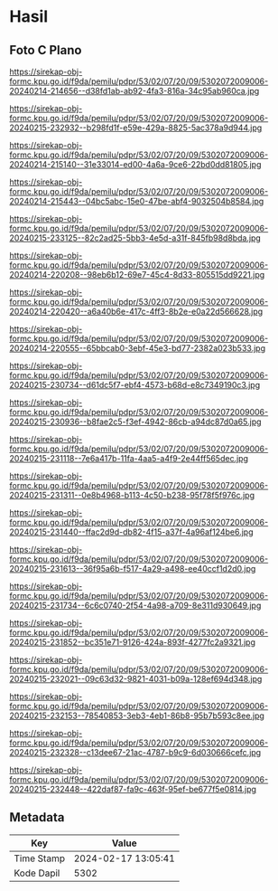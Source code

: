 # Hasil

## Foto C Plano

https://sirekap-obj-formc.kpu.go.id/f9da/pemilu/pdpr/53/02/07/20/09/5302072009006-20240214-214656--d38fd1ab-ab92-4fa3-816a-34c95ab960ca.jpg

https://sirekap-obj-formc.kpu.go.id/f9da/pemilu/pdpr/53/02/07/20/09/5302072009006-20240215-232932--b298fd1f-e59e-429a-8825-5ac378a9d944.jpg

https://sirekap-obj-formc.kpu.go.id/f9da/pemilu/pdpr/53/02/07/20/09/5302072009006-20240214-215140--31e33014-ed00-4a6a-9ce6-22bd0dd81805.jpg

https://sirekap-obj-formc.kpu.go.id/f9da/pemilu/pdpr/53/02/07/20/09/5302072009006-20240214-215443--04bc5abc-15e0-47be-abf4-9032504b8584.jpg

https://sirekap-obj-formc.kpu.go.id/f9da/pemilu/pdpr/53/02/07/20/09/5302072009006-20240215-233125--82c2ad25-5bb3-4e5d-a31f-845fb98d8bda.jpg

https://sirekap-obj-formc.kpu.go.id/f9da/pemilu/pdpr/53/02/07/20/09/5302072009006-20240214-220208--98eb6b12-69e7-45c4-8d33-805515dd9221.jpg

https://sirekap-obj-formc.kpu.go.id/f9da/pemilu/pdpr/53/02/07/20/09/5302072009006-20240214-220420--a6a40b6e-417c-4ff3-8b2e-e0a22d566628.jpg

https://sirekap-obj-formc.kpu.go.id/f9da/pemilu/pdpr/53/02/07/20/09/5302072009006-20240214-220555--65bbcab0-3ebf-45e3-bd77-2382a023b533.jpg

https://sirekap-obj-formc.kpu.go.id/f9da/pemilu/pdpr/53/02/07/20/09/5302072009006-20240215-230734--d61dc5f7-ebf4-4573-b68d-e8c7349190c3.jpg

https://sirekap-obj-formc.kpu.go.id/f9da/pemilu/pdpr/53/02/07/20/09/5302072009006-20240215-230936--b8fae2c5-f3ef-4942-86cb-a94dc87d0a65.jpg

https://sirekap-obj-formc.kpu.go.id/f9da/pemilu/pdpr/53/02/07/20/09/5302072009006-20240215-231118--7e6a417b-11fa-4aa5-a4f9-2e44ff565dec.jpg

https://sirekap-obj-formc.kpu.go.id/f9da/pemilu/pdpr/53/02/07/20/09/5302072009006-20240215-231311--0e8b4968-b113-4c50-b238-95f78f5f976c.jpg

https://sirekap-obj-formc.kpu.go.id/f9da/pemilu/pdpr/53/02/07/20/09/5302072009006-20240215-231440--ffac2d9d-db82-4f15-a37f-4a96af124be6.jpg

https://sirekap-obj-formc.kpu.go.id/f9da/pemilu/pdpr/53/02/07/20/09/5302072009006-20240215-231613--36f95a6b-f517-4a29-a498-ee40ccf1d2d0.jpg

https://sirekap-obj-formc.kpu.go.id/f9da/pemilu/pdpr/53/02/07/20/09/5302072009006-20240215-231734--6c6c0740-2f54-4a98-a709-8e311d930649.jpg

https://sirekap-obj-formc.kpu.go.id/f9da/pemilu/pdpr/53/02/07/20/09/5302072009006-20240215-231852--bc351e71-9126-424a-893f-4277fc2a9321.jpg

https://sirekap-obj-formc.kpu.go.id/f9da/pemilu/pdpr/53/02/07/20/09/5302072009006-20240215-232021--09c63d32-9821-4031-b09a-128ef694d348.jpg

https://sirekap-obj-formc.kpu.go.id/f9da/pemilu/pdpr/53/02/07/20/09/5302072009006-20240215-232153--78540853-3eb3-4eb1-86b8-95b7b593c8ee.jpg

https://sirekap-obj-formc.kpu.go.id/f9da/pemilu/pdpr/53/02/07/20/09/5302072009006-20240215-232328--c13dee67-21ac-4787-b9c9-6d030666cefc.jpg

https://sirekap-obj-formc.kpu.go.id/f9da/pemilu/pdpr/53/02/07/20/09/5302072009006-20240215-232448--422daf87-fa9c-463f-95ef-be677f5e0814.jpg


## Metadata

| Key        | Value               |
| ---------- | ------------------- |
| Time Stamp | 2024-02-17 13:05:41 |
| Kode Dapil | 5302                |



